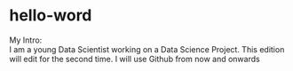 # hello-word
My Intro:    
I am a young Data Scientist working on a Data Science Project. 
This edition will edit for the second time. 
I will use Github from now and onwards
